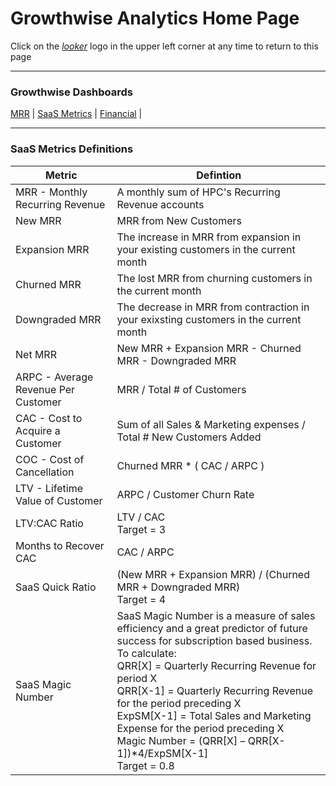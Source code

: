 # Growthwise Analytics Home Page
Click on the [_looker_](https://karbon.looker.com/projects/growthwise/files/growthwise_analytics_home_page.md) logo in the upper left corner at any time to return to this page
​

---

### Growthwise Dashboards


[MRR](https://karbon.looker.com/dashboards/18) | [SaaS Metrics](https://karbon.looker.com/dashboards/18) | [Financial](https://karbon.looker.com/dashboards/19) |


---

### SaaS Metrics Definitions

| Metric | Defintion |
| ------ | --------- |
| MRR - Monthly Recurring Revenue | A monthly sum of HPC's Recurring Revenue accounts |
| New MRR  | MRR from New Customers |
| Expansion MRR  | The increase in MRR from expansion in your existing customers in the current month |
| Churned MRR  | The lost MRR from churning customers in the current month |
| Downgraded MRR  | The decrease in MRR from contraction in your exixsting customers in the current month |
| Net MRR  | New MRR + Expansion MRR - Churned MRR - Downgraded MRR |
| ARPC - Average Revenue Per Customer | MRR / Total # of Customers |
| CAC - Cost to Acquire a Customer | Sum of all Sales & Marketing expenses / Total # New Customers Added |
| COC - Cost of Cancellation  | Churned MRR * ( CAC / ARPC ) |
| LTV - Lifetime Value of Customer  | ARPC / Customer Churn Rate |
| LTV:CAC Ratio  | LTV / CAC <br> Target = 3 |
| Months to Recover CAC  | CAC / ARPC |
| SaaS Quick Ratio | (New MRR + Expansion MRR) / (Churned MRR + Downgraded MRR) <br> Target = 4 |
| SaaS Magic Number | SaaS Magic Number  is a measure of sales efficiency and a great predictor of future success for subscription based business. <br> To calculate: <br> QRR[X] = Quarterly Recurring Revenue for period X <br> QRR[X-1] = Quarterly Recurring Revenue for the period preceding X <br> ExpSM[X-1] = Total Sales and Marketing Expense for the period preceding X <br> Magic Number = (QRR[X] – QRR[X-1])*4/ExpSM[X-1] <br> Target = 0.8 |
